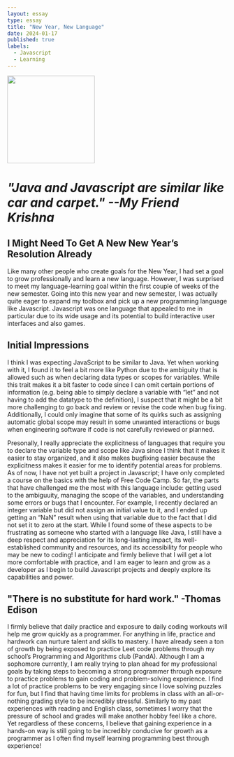 ```yaml
---
layout: essay
type: essay
title: "New Year, New Language"
date: 2024-01-17
published: true
labels:
  - Javascript
  - Learning
---
```


<img width="200px" class="rounded float-start pe-4" src="https://upload.wikimedia.org/wikipedia/commons/6/6a/JavaScript-logo.png">

# *"Java and Javascript are similar like car and carpet." --My Friend Krishna*

## I Might Need To Get A New New Year’s Resolution Already

Like many other people who create goals for the New Year, I had set a goal to grow professionally and learn a new language. 
However, I  was surprised to meet my language-learning goal within the first couple of weeks of the new semester. 
Going into this new year and new semester, I was actually quite eager to expand my toolbox and pick up a new programming language like Javascript. Javascript was one language that appealed to me in particular due to its wide usage and its potential to build interactive user interfaces and also games.

## Initial Impressions

I think I was expecting JavaScript to be similar to Java. Yet when working with it, I found it to feel a bit more like Python due to the ambiguity that is allowed such as when declaring data types or scopes for variables. 
While this trait makes it a bit faster to code since I can omit certain portions of information (e.g. being able to simply declare a variable with “let” and not having to add the datatype to the definition), I suspect that it might be a bit more challenging to go back and review or revise the code when bug fixing. Additionally, I could only imagine that some of its quirks such as assigning automatic global scope may result in some unwanted interactions or bugs when engineering software if code is not carefully reviewed or planned.

Presonally, I really appreciate the explicitness of languages that require you to declare the variable type and scope like Java since I think that it makes it easier to stay organized, and it also makes bugfixing easier because the explicitness makes it easier for me to identify potential areas for problems. As of now, I have not yet built a project in Javascript; I have only completed a course on the basics with the help of Free Code Camp. So far, the parts that have challenged me the most with this language include: getting used to the ambiguuity, managing the scope of the variables, and understanding some errors or bugs that I encounter. 
For example, I recently declared an integer variable but did not assign an initial value to it, and I ended up getting an “NaN” result when using that variable due to the fact that I did not set it to zero at the start. 
While I found some of these aspects to be frustrating as someone who started with a language like Java, I still have a deep respect and appreciation for its long-lasting impact, its well-established community and resources, and its accessibility for people who may be new to coding! I anticipate and firmly believe that I will get a lot more comfortable with practice, and I am eager to learn and grow as a developer as I begin to build Javascript projects and deeply explore its capabilities and power.


## "There is no substitute for hard work." -Thomas Edison

I firmly believe that daily practice and exposure to daily coding workouts will help me grow quickly as a programmer. For anything in life, practice and hardwork can nurture talent and skills to mastery. I have already seen a ton of growth by being exposed to practice Leet code problems through my school’s Programming and Algorithms club (PandA). Although I am a sophomore currently, I am really trying to plan ahead for my professional goals by taking steps to becoming a strong programmer through exposure to practice problems to gain coding and problem-solving experience. 
I find a lot of practice problems to be very engaging since I love solving puzzles for fun, but I find that having time limits for problems in class with an all-or-nothing grading style to be incredibly stressful. Similarly to my past experiences with reading and English class, sometimes I worry that the pressure of school and grades will make another hobby feel like a chore. Yet regardless of these concerns, I believe that gaining experience in a hands-on way is still going to be incredibly conducive for growth as a programmer as I often find myself learning programming best through experience!
